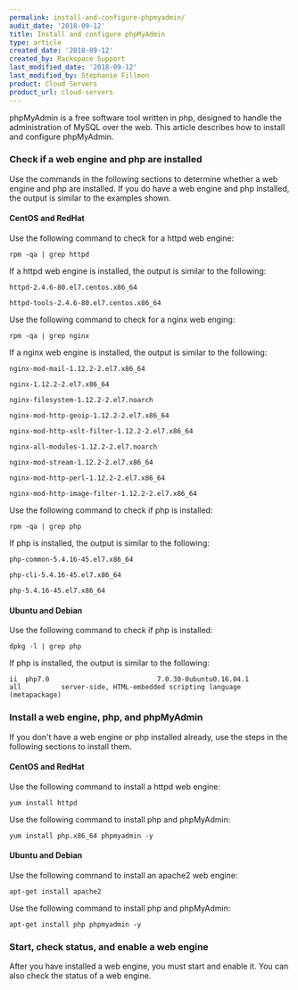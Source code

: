 ```yaml
---
permalink: install-and-configure-phpmyadmin/
audit_date: '2018-09-12'
title: Install and configure phpMyAdmin
type: article
created_date: '2018-09-12'
created_by: Rackspace Support
last_modified_date: '2018-09-12'
last_modified_by: Stephanie Fillmon
product: Cloud Servers
product_url: cloud-servers
---
```


phpMyAdmin is a free software tool written in php, designed to handle
the administration of MySQL over the web. This article describes how
to install and configure phpMyAdmin.

### Check if a web engine and php are installed

Use the commands in the following sections to determine whether a web engine
and php are installed. If you do have a web engine and php
installed, the output is similar to the examples shown.

#### CentOS and RedHat

Use the following command to check for a httpd web engine:

    rpm -qa | grep httpd

If a httpd web engine is installed, the output is similar to the following:

    httpd-2.4.6-80.el7.centos.x86_64

    httpd-tools-2.4.6-80.el7.centos.x86_64

Use the following command to check for a nginx web enging:

    rpm -qa | grep nginx

If a nginx web engine is installed, the output is similar to the following:

    nginx-mod-mail-1.12.2-2.el7.x86_64

    nginx-1.12.2-2.el7.x86_64

    nginx-filesystem-1.12.2-2.el7.noarch

    nginx-mod-http-geoip-1.12.2-2.el7.x86_64

    nginx-mod-http-xslt-filter-1.12.2-2.el7.x86_64

    nginx-all-modules-1.12.2-2.el7.noarch

    nginx-mod-stream-1.12.2-2.el7.x86_64

    nginx-mod-http-perl-1.12.2-2.el7.x86_64

    nginx-mod-http-image-filter-1.12.2-2.el7.x86_64

Use the following command to check if php is installed:

    rpm -qa | grep php

If php is installed, the output is similar to the following:

    php-common-5.4.16-45.el7.x86_64

    php-cli-5.4.16-45.el7.x86_64

    php-5.4.16-45.el7.x86_64

#### Ubuntu and Debian

Use the following command to check if php is installed:

    dpkg -l | grep php

If php is installed, the output is similar to the following:

    ii  php7.0                           7.0.30-0ubuntu0.16.04.1                    all          server-side, HTML-embedded scripting language (metapackage)

### Install a web engine, php, and phpMyAdmin

If you don't have a web engine or php installed already, use the steps in the following sections to install them.

#### CentOS and RedHat

Use the following command to install a httpd web engine:

    yum install httpd

Use the following command to install php and phpMyAdmin:

    yum install php.x86_64 phpmyadmin -y

#### Ubuntu and Debian

Use the following command to install an apache2 web engine:

    apt-get install apache2

Use the following command to install php and phpMyAdmin:

    apt-get install php phpmyadmin -y

### Start, check status, and enable a web engine

After you have installed a web engine, you must start and enable it. You can also check the status of a web engine.
